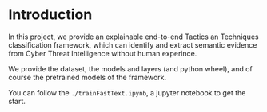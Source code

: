 # Introduction

In this project, we provide an explainable end-to-end Tactics an Techniques classification framework, which can identify and extract semantic evidence from Cyber Threat Intelligence without human experince.

We provide the dataset, the models and layers (and python wheel), and of course the pretrained models of the framework.

You can follow the `./trainFastText.ipynb`, a jupyter notebook to get the start.